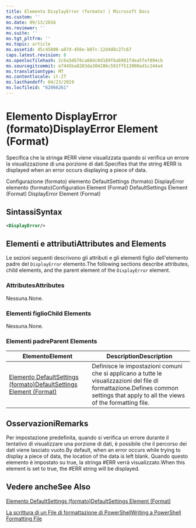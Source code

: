 ```yaml
---
title: Elemento DisplayError (formato) | Microsoft Docs
ms.custom: ''
ms.date: 09/13/2016
ms.reviewer: ''
ms.suite: ''
ms.tgt_pltfrm: ''
ms.topic: article
ms.assetid: 45c45800-a87d-456e-b07c-12d4d8c27c67
caps.latest.revision: 8
ms.openlocfilehash: 2c6a3d678ca68dc0d189f6ab981fdea5fef894cb
ms.sourcegitcommit: e7445ba8203da304286c591ff513900ad1c244a4
ms.translationtype: MT
ms.contentlocale: it-IT
ms.lasthandoff: 04/23/2019
ms.locfileid: "62066261"
---
```

# <a name="displayerror-element-format"></a><span data-ttu-id="c502f-102">Elemento DisplayError (formato)</span><span class="sxs-lookup"><span data-stu-id="c502f-102">DisplayError Element (Format)</span></span>

<span data-ttu-id="c502f-103">Specifica che la stringa #ERR viene visualizzata quando si verifica un errore la visualizzazione di una porzione di dati.</span><span class="sxs-lookup"><span data-stu-id="c502f-103">Specifies that the string #ERR is displayed when an error occurs displaying a piece of data.</span></span>

<span data-ttu-id="c502f-104">Configurazione (formato) elemento DefaultSettings (formato) DisplayError elemento (formato)</span><span class="sxs-lookup"><span data-stu-id="c502f-104">Configuration Element (Format) DefaultSettings Element (Format) DisplayError Element (Format)</span></span>

## <a name="syntax"></a><span data-ttu-id="c502f-105">Sintassi</span><span class="sxs-lookup"><span data-stu-id="c502f-105">Syntax</span></span>

```xml
<DisplayError/>
```

## <a name="attributes-and-elements"></a><span data-ttu-id="c502f-106">Elementi e attributi</span><span class="sxs-lookup"><span data-stu-id="c502f-106">Attributes and Elements</span></span>

<span data-ttu-id="c502f-107">Le sezioni seguenti descrivono gli attributi e gli elementi figlio dell'elemento padre del `DisplayError` elemento.</span><span class="sxs-lookup"><span data-stu-id="c502f-107">The following sections describe attributes, child elements, and the parent element of the `DisplayError` element.</span></span>

### <a name="attributes"></a><span data-ttu-id="c502f-108">Attributes</span><span class="sxs-lookup"><span data-stu-id="c502f-108">Attributes</span></span>

<span data-ttu-id="c502f-109">Nessuna.</span><span class="sxs-lookup"><span data-stu-id="c502f-109">None.</span></span>

### <a name="child-elements"></a><span data-ttu-id="c502f-110">Elementi figlio</span><span class="sxs-lookup"><span data-stu-id="c502f-110">Child Elements</span></span>

<span data-ttu-id="c502f-111">Nessuna.</span><span class="sxs-lookup"><span data-stu-id="c502f-111">None.</span></span>

### <a name="parent-elements"></a><span data-ttu-id="c502f-112">Elementi padre</span><span class="sxs-lookup"><span data-stu-id="c502f-112">Parent Elements</span></span>

|<span data-ttu-id="c502f-113">Elemento</span><span class="sxs-lookup"><span data-stu-id="c502f-113">Element</span></span>|<span data-ttu-id="c502f-114">Description</span><span class="sxs-lookup"><span data-stu-id="c502f-114">Description</span></span>|
|-------------|-----------------|
|[<span data-ttu-id="c502f-115">Elemento DefaultSettings (formato)</span><span class="sxs-lookup"><span data-stu-id="c502f-115">DefaultSettings Element (Format)</span></span>](./defaultsettings-element-format.md)|<span data-ttu-id="c502f-116">Definisce le impostazioni comuni che si applicano a tutte le visualizzazioni del file di formattazione.</span><span class="sxs-lookup"><span data-stu-id="c502f-116">Defines common settings that apply to all the views of the formatting file.</span></span>|

## <a name="remarks"></a><span data-ttu-id="c502f-117">Osservazioni</span><span class="sxs-lookup"><span data-stu-id="c502f-117">Remarks</span></span>

<span data-ttu-id="c502f-118">Per impostazione predefinita, quando si verifica un errore durante il tentativo di visualizzare una porzione di dati, è possibile che il percorso dei dati viene lasciato vuoto.</span><span class="sxs-lookup"><span data-stu-id="c502f-118">By default, when an error occurs while trying to display a piece of data, the location of the data is left blank.</span></span> <span data-ttu-id="c502f-119">Quando questo elemento è impostato su true, la stringa #ERR verrà visualizzato.</span><span class="sxs-lookup"><span data-stu-id="c502f-119">When this element is set to true, the #ERR string will be displayed.</span></span>

## <a name="see-also"></a><span data-ttu-id="c502f-120">Vedere anche</span><span class="sxs-lookup"><span data-stu-id="c502f-120">See Also</span></span>

[<span data-ttu-id="c502f-121">Elemento DefaultSettings (formato)</span><span class="sxs-lookup"><span data-stu-id="c502f-121">DefaultSettings Element (Format)</span></span>](./defaultsettings-element-format.md)

[<span data-ttu-id="c502f-122">La scrittura di un File di formattazione di PowerShell</span><span class="sxs-lookup"><span data-stu-id="c502f-122">Writing a PowerShell Formatting File</span></span>](./writing-a-powershell-formatting-file.md)
